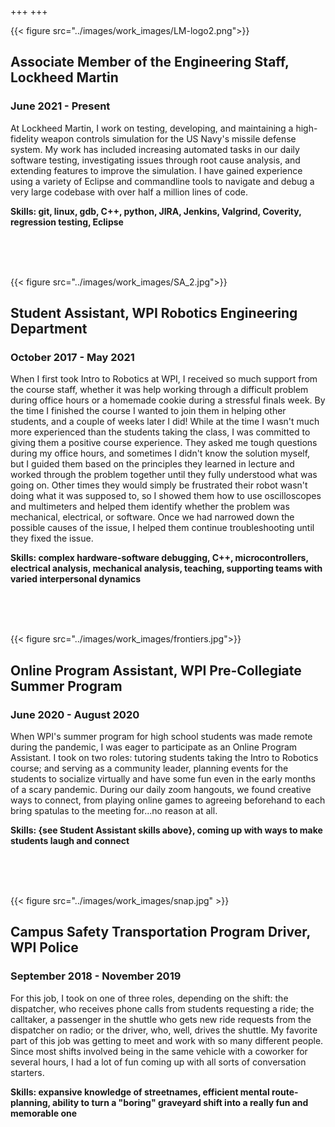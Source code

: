 +++
+++

{{< figure src="../images/work_images/LM-logo2.png">}}

## Associate Member of the Engineering Staff, Lockheed Martin

### June 2021 - Present

At Lockheed Martin, I work on testing, developing, and maintaining a high-fidelity weapon controls
simulation for the US Navy's missile defense system. My work has included increasing automated tasks
in our daily software testing, investigating issues through root cause analysis, and extending
features to improve the simulation. I have gained experience using a variety of Eclipse and
commandline tools to navigate and debug a very large codebase with over half a million lines of code.

**Skills: git, linux, gdb, C++, python, JIRA, Jenkins, Valgrind, Coverity, regression testing, Eclipse**

<br>
<br>
<br>

{{< figure src="../images/work_images/SA_2.jpg">}}

## Student Assistant, WPI Robotics Engineering Department

### October 2017 - May 2021

When I first took Intro to Robotics at WPI, I received so much support from the course staff, whether
it was help working through a difficult problem during office hours or a homemade cookie during a
stressful finals week. By the time I finished the course I wanted to join them in helping other
students, and a couple of weeks later I did! While at the time I wasn't much more experienced than
the students taking the class, I was committed to giving them a positive course experience.
They asked me tough questions during my office hours, and sometimes I didn't know the solution myself,
but I guided them based on the principles they learned in lecture and worked through the problem
together until they fully understood what was going on. Other times they would simply be frustrated
their robot wasn't doing what it was supposed to, so I showed them how to use oscilloscopes and
multimeters and helped them identify whether the problem was mechanical, electrical, or software.
Once we had narrowed down the possible causes of the issue, I helped them continue troubleshooting
until they fixed the issue.

**Skills: complex hardware-software debugging, C++, microcontrollers, electrical analysis, mechanical
analysis, teaching, supporting teams with varied interpersonal dynamics**

<br>
<br>
<br>

{{< figure src="../images/work_images/frontiers.jpg">}}

## Online Program Assistant, WPI Pre-Collegiate Summer Program

### June 2020 - August 2020

When WPI's summer program for high school students was made remote during the pandemic, I was eager
to participate as an Online Program Assistant. I took on two roles: tutoring students taking the
Intro to Robotics course; and serving as a community leader, planning events for the students to
socialize virtually and have some fun even in the early months of a scary pandemic. During our daily
zoom hangouts, we found creative ways to connect, from playing online games to agreeing beforehand
to each bring spatulas to the meeting for...no reason at all.

**Skills: {see Student Assistant skills above}, coming up with ways to make students laugh and connect**

<br>
<br>
<br>

{{< figure src="../images/work_images/snap.jpg" >}}

## Campus Safety Transportation Program Driver, WPI Police

### September 2018 - November 2019

For this job, I took on one of three roles, depending on the shift: the dispatcher, who receives
phone calls from students requesting a ride; the calltaker, a passenger in the shuttle who gets
new ride requests from the dispatcher on radio; or the driver, who, well, drives the shuttle. My
favorite part of this job was getting to meet and work with so many different people. Since most
shifts involved being in the same vehicle with a coworker for several hours, I had a lot of fun
coming up with all sorts of conversation starters.

**Skills: expansive knowledge of streetnames, efficient mental route-planning,
ability to turn a "boring" graveyard shift into a really fun and memorable one**